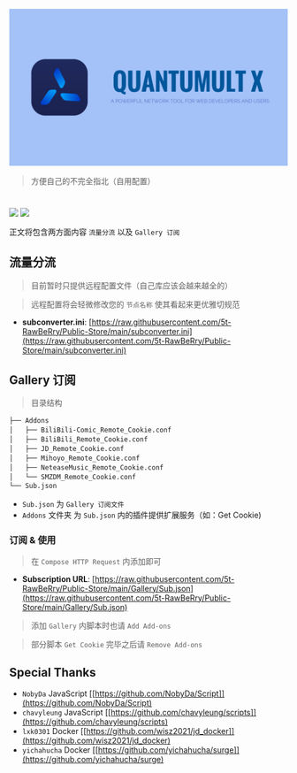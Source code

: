 
![Quantumult X](quantumultx.jpg)

> 方便自己的不完全指北（自用配置）

# 

![](https://img.shields.io/static/v1?label=SELF-USE&message=√&color=947A6D)
![](https://img.shields.io/static/v1?label=LICENSE&message=GPL-3.0&color=91B493)

正文将包含两方面内容 `流量分流` 以及 `Gallery 订阅` 

## 流量分流

> 目前暂时只提供远程配置文件（自己库应该会越来越全的）

> 远程配置将会轻微修改您的 `节点名称` 使其看起来更优雅切规范

* **subconverter.ini**: [https://raw.githubusercontent.com/5t-RawBeRry/Public-Store/main/subconverter.ini](https://raw.githubusercontent.com/5t-RawBeRry/Public-Store/main/subconverter.ini)

## Gallery 订阅

> 目录结构

```bash
├── Addons
│   ├── BiliBili-Comic_Remote_Cookie.conf
│   ├── BiliBili_Remote_Cookie.conf
│   ├── JD_Remote_Cookie.conf
│   ├── Mihoyo_Remote_Cookie.conf
│   ├── NeteaseMusic_Remote_Cookie.conf
│   └── SMZDM_Remote_Cookie.conf
└── Sub.json
```

* `Sub.json` 为 `Gallery 订阅文件`
* `Addons` 文件夹 为 `Sub.json` 内的插件提供扩展服务（如：Get Cookie)

### 订阅 & 使用

> 在 `Compose HTTP Request` 内添加即可 

* **Subscription URL**: [https://raw.githubusercontent.com/5t-RawBeRry/Public-Store/main/Gallery/Sub.json](https://raw.githubusercontent.com/5t-RawBeRry/Public-Store/main/Gallery/Sub.json)

> 添加 `Gallery` 内脚本时也请 `Add Add-ons`

> 部分脚本 `Get Cookie` 完毕之后请 `Remove Add-ons`

## Special Thanks

* `NobyDa` JavaScript [[https://github.com/NobyDa/Script]](https://github.com/NobyDa/Script)
* `chavyleung` JavaScript [[https://github.com/chavyleung/scripts]](https://github.com/chavyleung/scripts)
* `lxk0301` Docker [[https://github.com/wisz2021/jd_docker]](https://github.com/wisz2021/jd_docker)
* `yichahucha` Docker [[https://github.com/yichahucha/surge]](https://github.com/yichahucha/surge)